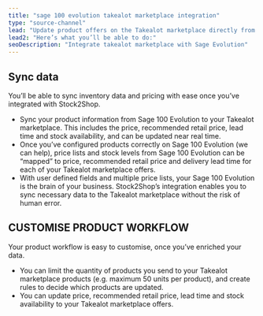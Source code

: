 ```yaml
---
title: "sage 100 evolution takealot marketplace integration"
type: "source-channel"
lead: "Update product offers on the Takealot marketplace directly from your Sage 100 Evolution. Stock2Shop’s simple integration will streamline your operation by reducing duplicate data capture, and ensuring your product information on Takealot is up to date."
lead2: "Here’s what you’ll be able to do:"
seoDescription: "Integrate takealot marketplace with Sage Evolution"
---
```


Sync data
---------

You’ll be able to sync inventory data and pricing with ease once you’ve integrated with Stock2Shop.

*   Sync your product information from Sage 100 Evolution to your Takealot marketplace. This includes the price, recommended retail price, lead time and stock availability, and can be updated near real time.
*   Once you’ve configured products correctly on Sage 100 Evolution (we can help), price lists and stock levels from Sage 100 Evolution can be “mapped” to price, recommended retail price and delivery lead time for each of your Takealot marketplace offers.
*   With user defined fields and multiple price lists, your Sage 100 Evolution is the brain of your business. Stock2Shop’s integration enables you to sync necessary data to the Takealot marketplace without the risk of human error.

CUSTOMISE PRODUCT WORKFLOW
--------------------------

Your product workflow is easy to customise, once you’ve enriched your data.

*   You can limit the quantity of products you send to your Takealot marketplace products (e.g. maximum 50 units per product), and create rules to decide which products are updated.
*   You can update price, recommended retail price, lead time and stock availability to your Takealot marketplace offers.
